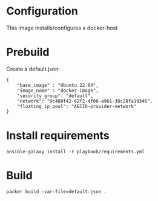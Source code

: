 # Configuration

This image installs/configures a docker-host

# Prebuild

Create a default.json:

```
{
    "base_image" : "Ubuntu 22.04",
    "image_name" : "docker-image",
    "security_group": "default",
    "network": "9c480f42-62f2-4f08-a961-38c28fa19346",
    "floating_ip_pool": "AECID-provider-network"
}
```

# Install requirements

```
ansible-galaxy install -r playbook/requirements.yml
```


# Build

```
packer build -var-file=default.json .
```
